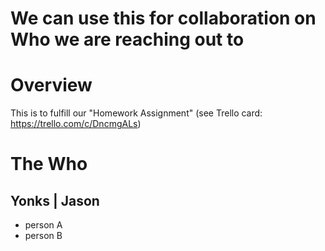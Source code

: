 # We can use this for collaboration on Who we are reaching out to

# Overview
This is to fulfill our "Homework Assignment" (see Trello card: https://trello.com/c/DncmgALs)

# The Who

## Yonks | Jason
* person A
* person B

